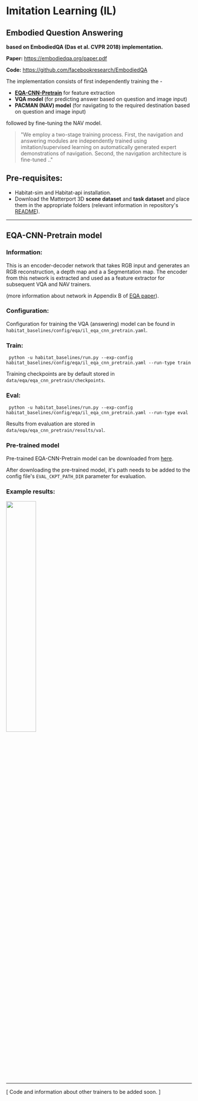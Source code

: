 Imitation Learning (IL)
=======================

## Embodied Question Answering

**based on EmbodiedQA (Das et al. CVPR 2018) implementation.**

**Paper:** https://embodiedqa.org/paper.pdf

**Code:** https://github.com/facebookresearch/EmbodiedQA

The implementation consists of first independently training the -
- **[EQA-CNN-Pretrain](#eqa-cnn-pretrain-model)** for feature extraction
- **VQA model** (for predicting answer based on question and image input)
- **PACMAN (NAV) model** (for navigating to the required destination based on question and image input)

followed by fine-tuning the NAV model.

> "We employ a two-stage training process. First, the navigation and answering modules are independently trained using imitation/supervised learning on automatically generated expert demonstrations of navigation. Second, the navigation architecture is fine-tuned .."

## Pre-requisites:

- Habitat-sim and Habitat-api installation.
- Download the Matterport 3D **scene dataset** and **task dataset** and place them in the appropriate folders (relevant information in repository's [README](https://github.com/facebookresearch/habitat-api/blob/master/README.md)).

---

## EQA-CNN-Pretrain model

### Information:
This is an encoder-decoder network that takes RGB input and generates an RGB reconstruction, a depth map and a a Segmentation map. The encoder from this network is extracted and used as a feature extractor for subsequent VQA and NAV trainers.

(more information about network in Appendix B of [EQA paper](https://embodiedqa.org/paper.pdf)).

### Configuration:

Configuration for training the VQA (answering) model can be found in `habitat_baselines/config/eqa/il_eqa_cnn_pretrain.yaml`.

### Train:

```
 python -u habitat_baselines/run.py --exp-config habitat_baselines/config/eqa/il_eqa_cnn_pretrain.yaml --run-type train
```

Training checkpoints are by default stored in `data/eqa/eqa_cnn_pretrain/checkpoints`.

### Eval:

```
 python -u habitat_baselines/run.py --exp-config habitat_baselines/config/eqa/il_eqa_cnn_pretrain.yaml --run-type eval
```

Results from evaluation are stored in `data/eqa/eqa_cnn_pretrain/results/val`.


### Pre-trained model

Pre-trained EQA-CNN-Pretrain model can be downloaded from [here](https://drive.google.com/file/d/1bZbv6LVsxRMStZ7CjbnCFZIo1mnbuRXG/view?usp=sharing). 

After downloading the pre-trained model, it's path needs to be added to the config file's `EVAL_CKPT_PATH_DIR` parameter for evaluation. 

### Example results:

<img src="https://user-images.githubusercontent.com/24846546/76339759-6f788b00-62f2-11ea-90e0-a8ac16c34f76.jpg" width=40%>

---

[ Code and information about other trainers to be added soon. ]
